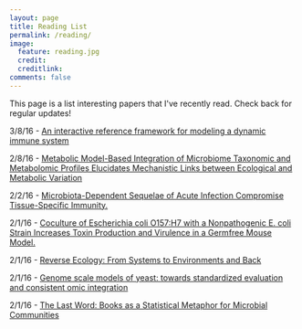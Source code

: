 ```yaml
---
layout: page
title: Reading List
permalink: /reading/
image:
  feature: reading.jpg
  credit: 
  creditlink: 
comments: false
---
```


This page is a list interesting papers that I've recently read.  Check back for regular updates!


3/8/16 - [An interactive reference framework for modeling a dynamic immune system](http://science.sciencemag.org/content/349/6244/1259425.full-text.pdf+html)

2/8/16 - [Metabolic Model-Based Integration of Microbiome Taxonomic and Metabolomic Profiles Elucidates Mechanistic Links between Ecological and Metabolic Variation](http://elbo.gs.washington.edu/pub/metamod_neocker_msystems.pdf)

2/2/16 - [Microbiota-Dependent Sequelae of Acute Infection Compromise Tissue-Specific Immunity.](http://www.ncbi.nlm.nih.gov/pubmed/26451485)

2/1/16 - [Coculture of Escherichia coli O157:H7 with a Nonpathogenic E. coli Strain Increases Toxin Production and Virulence in a Germfree Mouse Model.](http://www.ncbi.nlm.nih.gov/pubmed/26259815)

2/1/16 - [Reverse Ecology: From Systems to Environments and Back](http://elbo.gs.washington.edu/pub/re_levy_aemb.pdf)

2/1/16 - [Genome scale models of yeast: towards standardized evaluation and consistent omic integration](http://pubs.rsc.org/en/content/articlepdf/2015/ib/c5ib00083a)

2/1/16 - [The Last Word: Books as a Statistical Metaphor for Microbial Communities](http://handelsmanlab.sites.yale.edu/sites/default/files/LastWord.pdf)